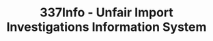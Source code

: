 ---
bigquery: https://console.cloud.google.com/bigquery?p=patents-public-data&d=usitc_investigations&page=dataset&project=sheets-management-319211
citation: US International Trade Commission 337Info Unfair Import Investigations Information
  System
contributors: US International Trade Comission
cost: None
description: US International Trade Commission 337Info Unfair Import Investigations
  Information System contains data on investigations done under Section 337. Section
  337 declares the infringement of certain statutory intellectual property rights
  and other forms of unfair competition in import trade to be unlawful practices.
  Most Section 337 investigations involve allegations of patent or registered trademark
  infringement.
documentation: FAQ and tutorial available on the site
last_edit: 04/05/2022, 08:50:23
location: https://pubapps2.usitc.gov/337external/
maintained_by: US International Trade Comission
schema_fields:
- patentNumber
- trademarkNumbers
- cafcAppeals
- issueDateOtherNonFinal
- title
- aljAssigned
- copyrightNumbers
- teoReliefGranted
- actualStartDateEvidHear
- ouiiAttorney
- investigationTermDate
- teoIdDueDate
- teoIdIssueDate
- lastUpdated
- dateCreated
- respondent
- docketNo
- endDateMarkmanHearing
- finalIdOnViolationDue
- teoProceedingInvolved
- finalDetNoViolation
- markmanHearing
- invUnfairAct
- currentStatus
- actualEndDateEvidHear
- scheduledStartDateEvidHear
- ouiiParticipation
- publication_number
- currentActiveALJ
- investigationType
- id
- htsNumbers
- complainant
- finalIdOnViolationIssue
- dateComplaintFiled
- investigationNo
- targetDate
- internalRemand
- patentNumbers
- startDateMarkmanHearing
- dateOfPublicationFrNotice
- finalDetViolation
- reportingRequirements
- gcAttorney
- scheduledEndDateEvidHear
shortname: unfair_import_investigations
tags:
- import
- legal
- trade
timeframe: 2008-2021 (prior to 2008 downloadable as a JSON file)
title: 337Info - Unfair Import Investigations Information System
uuid: 2721f5ec-e599-4890-9265-9706719fc71e
---